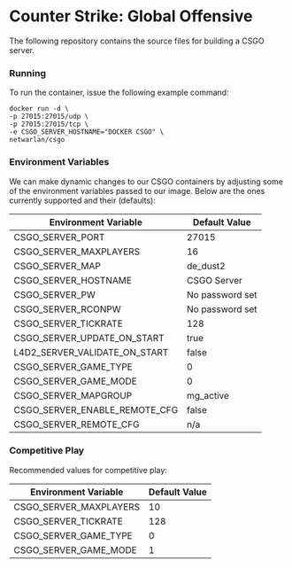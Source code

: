 # Counter Strike: Global Offensive
              
The following repository contains the source files for building a CSGO server.


### Running
To run the container, issue the following example command:
```
docker run -d \
-p 27015:27015/udp \
-p 27015:27015/tcp \
-e CSGO_SERVER_HOSTNAME="DOCKER CSGO" \
netwarlan/csgo
```

### Environment Variables
We can make dynamic changes to our CSGO containers by adjusting some of the environment variables passed to our image.
Below are the ones currently supported and their (defaults):

Environment Variable | Default Value
-------------------- | -------------
CSGO_SERVER_PORT | 27015
CSGO_SERVER_MAXPLAYERS | 16
CSGO_SERVER_MAP | de_dust2
CSGO_SERVER_HOSTNAME | CSGO Server
CSGO_SERVER_PW | No password set
CSGO_SERVER_RCONPW | No password set
CSGO_SERVER_TICKRATE | 128
CSGO_SERVER_UPDATE_ON_START | true
L4D2_SERVER_VALIDATE_ON_START | false
CSGO_SERVER_GAME_TYPE | 0
CSGO_SERVER_GAME_MODE | 0
CSGO_SERVER_MAPGROUP | mg_active
CSGO_SERVER_ENABLE_REMOTE_CFG | false
CSGO_SERVER_REMOTE_CFG | n/a


### Competitive Play
Recommended values for competitive play:

Environment Variable | Default Value
-------------------- | -------------
CSGO_SERVER_MAXPLAYERS | 10
CSGO_SERVER_TICKRATE | 128
CSGO_SERVER_GAME_TYPE | 0
CSGO_SERVER_GAME_MODE | 1
